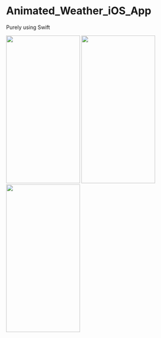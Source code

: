 # Animated_Weather_iOS_App

Purely using Swift

<img src="https://github.com/imaasif28/Animated_Weather_iOS_App/assets/52796366/085f8dd8-593f-4959-a101-a6b6bfac9249" width="200" height="400" />
<img src="https://github.com/imaasif28/Animated_Weather_iOS_App/assets/52796366/9ff2bf51-63a8-4874-9dbb-f82c522adc9d" width="200" height="400" />
<img src="https://github.com/imaasif28/Animated_Weather_iOS_App/assets/52796366/e0c1e426-ccf4-4c62-9861-b910f8ee4433" width="200" height="400" />
